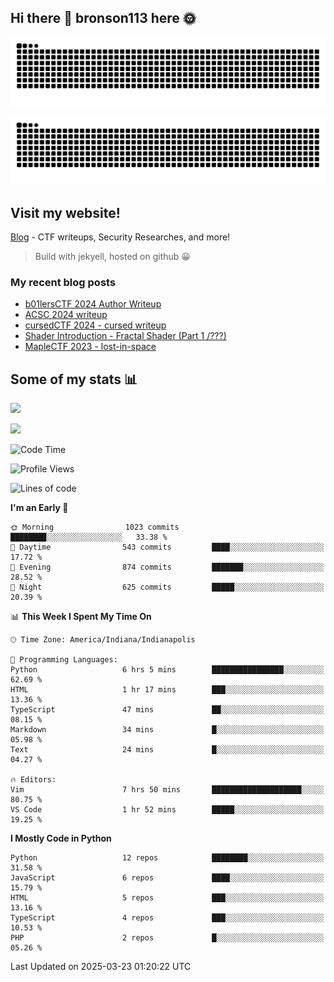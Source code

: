 ## Hi there 👋 bronson113 here 🌞
<div align="center">

![GitHub Snake Light](https://raw.githubusercontent.com/bronson113/bronson113/snake/github-snake.svg#gh-light-mode-only)

![GitHub Snake dark](https://raw.githubusercontent.com/bronson113/bronson113/snake/github-snake-dark.svg#gh-dark-mode-only)

</div>

## Visit my website!
[Blog](https://bronson113.github.io/) - CTF writeups, Security Researches, and more! 

> Build with jekyell, hosted on github 😀

### My recent blog posts

<!-- BLOG-POST-LIST:START -->
- [b01lersCTF 2024 Author Writeup](http://blog.bronson113.org/2024/04/15/b01lersctf-2024-author-writeup.html)
- [ACSC 2024 writeup](http://blog.bronson113.org/2024/04/03/acsc-2024-writeup.html)
- [cursedCTF 2024 - cursed writeup](http://blog.bronson113.org/2024/04/03/cursed.html)
- [Shader Introduction - Fractal Shader &lpar;Part 1 /???&rpar;](http://blog.bronson113.org/2024/03/12/shader-introduction-fractal-shader-part-1.html)
- [MapleCTF 2023 - lost-in-space](http://blog.bronson113.org/2023/10/03/maplectf-2023-lost-in-space.html)
<!-- BLOG-POST-LIST:END -->

## Some of my stats 📊
![](https://github-readme-stats-sigma-five.vercel.app/api?username=bronson113&theme=transparent&show_icons=true)

![](https://github-readme-stats-sigma-five.vercel.app/api/top-langs/?username=bronson113&theme=transparent&layout=compact&card_width=445)



<!--START_SECTION:waka-->
![Code Time](http://img.shields.io/badge/Code%20Time-1%2C124%20hrs%2031%20mins-blue)

![Profile Views](http://img.shields.io/badge/Profile%20Views-2-blue)

![Lines of code](https://img.shields.io/badge/From%20Hello%20World%20I%27ve%20Written-2.3%20million%20lines%20of%20code-blue)

**I'm an Early 🐤** 

```text
🌞 Morning                1023 commits        ████████░░░░░░░░░░░░░░░░░   33.38 % 
🌆 Daytime                543 commits         ████░░░░░░░░░░░░░░░░░░░░░   17.72 % 
🌃 Evening                874 commits         ███████░░░░░░░░░░░░░░░░░░   28.52 % 
🌙 Night                  625 commits         █████░░░░░░░░░░░░░░░░░░░░   20.39 % 
```


📊 **This Week I Spent My Time On** 

```text
🕑︎ Time Zone: America/Indiana/Indianapolis

💬 Programming Languages: 
Python                   6 hrs 5 mins        ████████████████░░░░░░░░░   62.69 % 
HTML                     1 hr 17 mins        ███░░░░░░░░░░░░░░░░░░░░░░   13.36 % 
TypeScript               47 mins             ██░░░░░░░░░░░░░░░░░░░░░░░   08.15 % 
Markdown                 34 mins             █░░░░░░░░░░░░░░░░░░░░░░░░   05.98 % 
Text                     24 mins             █░░░░░░░░░░░░░░░░░░░░░░░░   04.27 % 

🔥 Editors: 
Vim                      7 hrs 50 mins       ████████████████████░░░░░   80.75 % 
VS Code                  1 hr 52 mins        █████░░░░░░░░░░░░░░░░░░░░   19.25 % 
```

**I Mostly Code in Python** 

```text
Python                   12 repos            ████████░░░░░░░░░░░░░░░░░   31.58 % 
JavaScript               6 repos             ████░░░░░░░░░░░░░░░░░░░░░   15.79 % 
HTML                     5 repos             ███░░░░░░░░░░░░░░░░░░░░░░   13.16 % 
TypeScript               4 repos             ███░░░░░░░░░░░░░░░░░░░░░░   10.53 % 
PHP                      2 repos             █░░░░░░░░░░░░░░░░░░░░░░░░   05.26 % 
```




 Last Updated on 2025-03-23 01:20:22 UTC
<!--END_SECTION:waka-->
